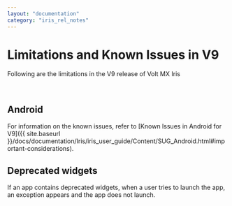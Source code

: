 ```yaml
---
layout: "documentation"
category: "iris_rel_notes"
---
```

                         

Limitations and Known Issues in V9
==================================

Following are the limitations in the V9 release of Volt MX Iris

 

Android
-------

For information on the known issues, refer to [Known Issues in Android for V9]({{ site.baseurl }}/docs/documentation/Iris/iris_user_guide/Content/SUG_Android.html#important-considerations).

Deprecated widgets
------------------

If an app contains deprecated widgets, when a user tries to launch the app, an exception appears and the app does not launch.
